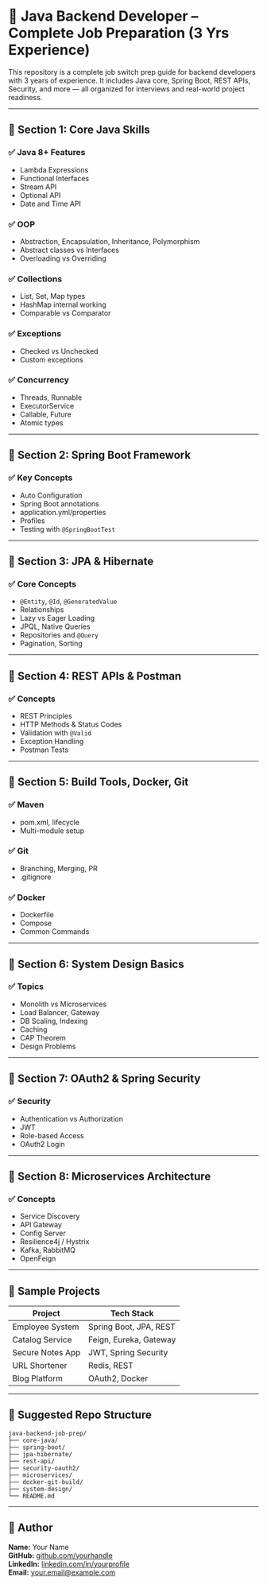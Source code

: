 
# 🧠 Java Backend Developer – Complete Job Preparation (3 Yrs Experience)

This repository is a complete job switch prep guide for backend developers with 3 years of experience. It includes Java core, Spring Boot, REST APIs, Security, and more — all organized for interviews and real-world project readiness.

---

## 🔹 Section 1: Core Java Skills

### ✅ Java 8+ Features
- Lambda Expressions
- Functional Interfaces
- Stream API
- Optional API
- Date and Time API

### ✅ OOP
- Abstraction, Encapsulation, Inheritance, Polymorphism
- Abstract classes vs Interfaces
- Overloading vs Overriding

### ✅ Collections
- List, Set, Map types
- HashMap internal working
- Comparable vs Comparator

### ✅ Exceptions
- Checked vs Unchecked
- Custom exceptions

### ✅ Concurrency
- Threads, Runnable
- ExecutorService
- Callable, Future
- Atomic types

---

## 🔹 Section 2: Spring Boot Framework

### ✅ Key Concepts
- Auto Configuration
- Spring Boot annotations
- application.yml/properties
- Profiles
- Testing with `@SpringBootTest`

---

## 🔹 Section 3: JPA & Hibernate

### ✅ Core Concepts
- `@Entity`, `@Id`, `@GeneratedValue`
- Relationships
- Lazy vs Eager Loading
- JPQL, Native Queries
- Repositories and `@Query`
- Pagination, Sorting

---

## 🔹 Section 4: REST APIs & Postman

### ✅ Concepts
- REST Principles
- HTTP Methods & Status Codes
- Validation with `@Valid`
- Exception Handling
- Postman Tests

---

## 🔹 Section 5: Build Tools, Docker, Git

### ✅ Maven
- pom.xml, lifecycle
- Multi-module setup

### ✅ Git
- Branching, Merging, PR
- .gitignore

### ✅ Docker
- Dockerfile
- Compose
- Common Commands

---

## 🔹 Section 6: System Design Basics

### ✅ Topics
- Monolith vs Microservices
- Load Balancer, Gateway
- DB Scaling, Indexing
- Caching
- CAP Theorem
- Design Problems

---

## 🔹 Section 7: OAuth2 & Spring Security

### ✅ Security
- Authentication vs Authorization
- JWT
- Role-based Access
- OAuth2 Login

---

## 🔹 Section 8: Microservices Architecture

### ✅ Concepts
- Service Discovery
- API Gateway
- Config Server
- Resilience4j / Hystrix
- Kafka, RabbitMQ
- OpenFeign

---

## 🧪 Sample Projects

| Project | Tech Stack |
|--------|-------------|
| Employee System | Spring Boot, JPA, REST |
| Catalog Service | Feign, Eureka, Gateway |
| Secure Notes App | JWT, Spring Security |
| URL Shortener | Redis, REST |
| Blog Platform | OAuth2, Docker |

---

## 📂 Suggested Repo Structure

```
java-backend-job-prep/
├── core-java/
├── spring-boot/
├── jpa-hibernate/
├── rest-api/
├── security-oauth2/
├── microservices/
├── docker-git-build/
├── system-design/
└── README.md
```

---

## 📣 Author

**Name:** Your Name  
**GitHub:** [github.com/yourhandle](https://github.com/yourhandle)  
**LinkedIn:** [linkedin.com/in/yourprofile](https://linkedin.com/in/yourprofile)  
**Email:** your.email@example.com
